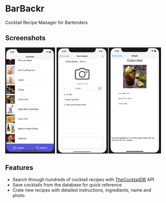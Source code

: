 #  BarBackr

Cocktail Recipe Manager for Bartenders

## Screenshots

<img src="./doc/preview.png" alt="BarBackr">

## Features

- Search through hundreds of cocktail recipes with [TheCocktailDB](https://www.thecocktaildb.com/api.php) API
- Save cocktails from the database for quick reference
- Crate new recipes with detailed instructions, ingredients, name and photo 
